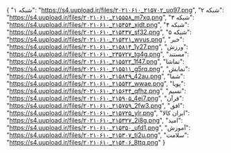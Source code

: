 {
  "شبکه ۱": "https://s4.uupload.ir/files/۲۰۲۱۰۶۱۰_۲۱۵۷۰۲_uo97.png",
  "شبکه ۲": "https://s4.uupload.ir/files/۲۰۲۱۰۶۱۰_۲۱۵۵۵۸_m7xq.png",
  "شبکه ۳": "https://s4.uupload.ir/files/۲۰۲۱۰۶۱۰_۲۱۵۴۵۴_xjdt.png",
  "شبکه ۴": "https://s4.uupload.ir/files/۲۰۲۱۰۶۱۰_۲۱۵۴۳۷_sf32.png",
  "شبکه ۵": "https://s4.uupload.ir/files/۲۰۲۱۰۶۱۰_۲۱۵۴۲۱_wvus.png",
  "خبر": "https://s4.uupload.ir/files/۲۰۲۱۰۶۱۰_۲۱۵۸۱۴_1y27.png",
  "ورزش": "https://s4.uupload.ir/files/۲۰۲۱۰۶۱۰_۲۳۵۷۲۷_tg4g.png",
  "مستند": "https://s4.uupload.ir/files/۲۰۲۱۰۶۱۰_۲۱۵۵۲۲_1f47.png",
  "تماشا": "https://s4.uupload.ir/files/۲۰۲۱۰۶۱۰_۲۱۵۵۱۱_g5rq.png",
  "نمایش": "https://s4.uupload.ir/files/۲۰۲۱۰۶۱۰_۲۱۵۸۴۹_42au.png",
  "شما": "https://s4.uupload.ir/files/۲۰۲۱۰۶۱۰_۲۱۵۵۴۲_wwae.png",
  "پویا": "https://s4.uupload.ir/files/۲۰۲۱۰۶۱۰_۲۱۵۶۴۴_qfhz.png",
  "نسیم": "https://s4.uupload.ir/files/۲۰۲۱۰۶۱۰_۲۱۵۹۰۵_4ej7.png",
  "قرآن": "https://s4.uupload.ir/files/۲۰۲۱۰۶۱۰_۲۱۵۷۵۹_2fw3.png",
  "افق": "https://s4.uupload.ir/files/۲۰۲۱۰۶۱۰_۲۱۵۷۲۵_ylr.png",
  "ایران کالا": "https://s4.uupload.ir/files/۲۰۲۱۰۶۱۰_۲۱۵۳۲۷_2i8g.png",
  "امید": "https://s4.uupload.ir/files/۲۰۲۱۰۶۱۰_۲۱۵۳۵۰_ufd1.png",
  "آموزش": "https://s4.uupload.ir/files/۲۰۲۱۰۶۱۰_۲۱۵۳۰۷_ti2u.png",
  "سلامت": "https://s4.uupload.ir/files/۲۰۲۱۰۶۱۰_۲۱۵۴۰۶_8ttq.png"
}
